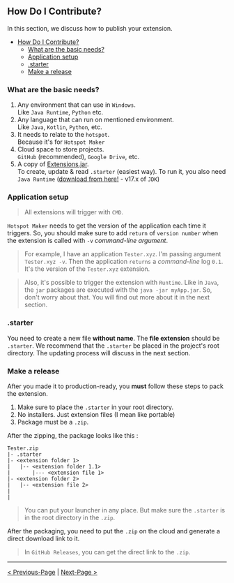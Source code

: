 ## How Do I Contribute?

In this section, we discuss how to publish your extension.

- [How Do I Contribute?](#how-do-i-contribute)
  - [What are the basic needs?](#what-are-the-basic-needs)
  - [Application setup](#application-setup)
  - [.starter](#starter)
  - [Make a release](#make-a-release)

### What are the basic needs?

1. Any environment that can use in `Windows`.\
   Like `Java Runtime`, `Python` etc.
2. Any language that can run on mentioned environment.\
   Like `Java`, `Kotlin`, `Python`, etc.
3. It needs to relate to the `hotspot`.\
   Because it's for `Hotspot Maker`
4. Cloud space to store projects.\
   `GitHub` (recommended), `Google Drive`, etc.
5. A copy of [Extensions.jar](https://github.com/NaveenB2004/HotspotMaker/raw/main/Extensions/Application/Binary/Extensions.jar).\
   To create, update & read `.starter` (easiest way). To run it, you also need `Java Runtime` ([download from here!](https://www.oracle.com/java/technologies/javase/jdk17-archive-downloads.html) - v17.x of `JDK`)

### Application setup

> All extensions will trigger with `CMD`.

`Hotspot Maker` needs to get the version of the application each time it triggers. So, you should make sure to add `return` of `version number` when the extension is called with `-v` *command-line argument*.

> For example, I have an application `Tester.xyz`. I'm passing argument `Tester.xyz -v`. Then the application `returns` a *command-line* log `0.1`. It's the version of the `Tester.xyz` extension.

> Also, it's possible to trigger the extension with `Runtime`. Like in `Java`, the `jar` packages are executed with the `java -jar myApp.jar`. So, don't worry about that. You will find out more about it in the next section.

### .starter

You need to create a new file **without name**. The **file extension** should be `.starter`. We recommend that the `.starter` be placed in the project's root directory. The updating process will discuss in the next section.

### Make a release

After you made it to production-ready, you **must** follow these steps to pack the extension.

1. Make sure to place the `.starter` in your root directory.
2. No installers. Just extension files (I mean like portable)
3. Package must be a `.zip`.

After the zipping, the package looks like this :
```
Tester.zip
|- .starter
|- <extension folder 1>
|   |-- <extension folder 1.1>
|       |--- <extension file 1>
|- <extension folder 2>
|   |-- <extension file 2>
|
|
```
> You can put your launcher in any place. But make sure the `.starter` is in the root directory in the `.zip`.

After the packaging, you need to put the `.zip` on the cloud and generate a direct download link to it.

> In `GitHub Releases`, you can get the direct link to the `.zip`.

***

[< Previous-Page][back] | [Next-Page >][next]

[back]: 01.%20How%20Extensions%20Works.md "How Extensions Work?"
[next]: 03.%20Starter%20File.md "Starter File"